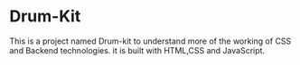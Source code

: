 # Drum-Kit

This is a project named Drum-kit to understand more of the working of CSS and Backend technologies. it is built with HTML,CSS and JavaScript.
